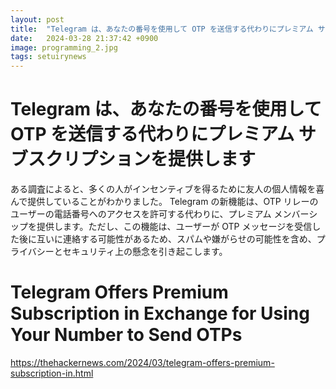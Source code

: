 ```yaml
---
layout: post
title:  "Telegram は、あなたの番号を使用して OTP を送信する代わりにプレミアム サブスクリプションを提供します"
date:   2024-03-28 21:37:42 +0900
image: programming_2.jpg
tags: setuirynews 
---
```



# Telegram は、あなたの番号を使用して OTP を送信する代わりにプレミアム サブスクリプションを提供します

ある調査によると、多くの人がインセンティブを得るために友人の個人情報を喜んで提供していることがわかりました。 Telegram の新機能は、OTP リレーのユーザーの電話番号へのアクセスを許可する代わりに、プレミアム メンバーシップを提供します。ただし、この機能は、ユーザーが OTP メッセージを受信した後に互いに連絡する可能性があるため、スパムや嫌がらせの可能性を含め、プライバシーとセキュリティ上の懸念を引き起こします。

# Telegram Offers Premium Subscription in Exchange for Using Your Number to Send OTPs

https://thehackernews.com/2024/03/telegram-offers-premium-subscription-in.html

